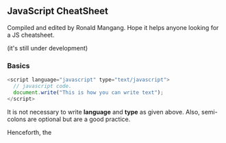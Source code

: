## JavaScript CheatSheet

Compiled and edited by Ronald Mangang.
Hope it helps anyone looking for a JS cheatsheet.

(it's still under development)

### Basics

```js
<script language="javascript" type="text/javascript">
  // javascript code.
  document.write("This is how you can write text");
</script>
  ```
It is not necessary to write **language** and **type** as given above. Also, semi-colons are optional but are a good practice.

Henceforth, the <script> tags are omitted.

### Variables & data types

```js
  var num; // declaration
  num = 5; // assignment
  typeof(num) // returns its datatype
```
Variables have to be declared before used, but can hold any data type, such as numbers, strings, booleans, etc. They can be local or global. Local variables override global variables with the same name.

### Operators

```js
  // arithmetic
  var a = 50, b = 100;
  a + b; // addition
  a - b; // subtraction
  a * b; // multiplication
  a / b; // division
  a % b; // modulus
  a++;  // increment
  b++;  // decrement

  // comparison
  var a = 50, b = 100;
  a == b; // equal
  a != b; // not equal
  a > b; // greater than
  a < b; // less than
  a >= b; // greater than or equal to
  a <= b; // less than or equal to
        
  // logical
  var a = 1, b = 0;
  a && b; // logical AND
  a || b; // logical OR
  !a; // logical NOT
  
  // bitwise
  var a = 5, b = 7;
  a & b; // bitwise AND
  a | b; // bitwise OR
  a ^ b; // bitwise XOR
  ~a; // bitwise NOT
  a << 1; // left shift
  a >> 1; // right shift
  a >>> 1; // right shift with zero
  
  // assignment
  var a = 5;
  a += 5; // add and assign
  a -= 5; // subtract and assign
  a *= 5; // multiply and assign
  a /= 5; // divide and assign
  a %= 5; // modulus and assign
  // the same logic applies to bitwise operators as well.
  
  // conditional
  var x = (condition) ? this_value_if_true : else_this_value ;
  ```

### Flow of control
  (almost copy-paste from C/C++ syntax)

  if, if else, if else if constructs
  
```js
  if (condition) {
    do_this;
  }

  if (condition) {
    do_this;
  } else {
    do_this;
  }

  if (condition) {
    do_this;
  } else if (condition) {
    do_this;
  } else {
    do_this;
  }
  ```

  switch statements
```js
  switch (expression) {
    case value_1:
      do_this;
      break;
    case value_2:
      do_this;
      break;
    default:
      do_this;
  }
  ```

  loops
```js
  while (condition) {
    do_this;
  }

  do {
    do_this;
  } while (condition);

  for (init; condition; update) {
    do_this;
  }

  for (x in object) {
    do_this; // repeat for each element/property in the object
  }
  ```

  loop control
```js
  break; // terminate the current loop
  continue; // skip to the next iteration
  
  // one can also use labels
  
  outer: // a label
  for (var i = 0; i < 10; i++) {
    do_this;
    inner: // another label
    for (var j = 0; j < 10; j++) {
      do_this;
      if (condition) break inner; // same as break;
      if (condition) break outer;
      if (condition) continue inner; // same as continue;
      if (condition) continue outer;
      }
  }
  ```
  
### Functions
  
```js
  function fname(parameters) {
    do_this;
    return value;
  }
  ```
  
In HTML, the above function can be called as
```html
  <input type="button" onclick="fname(arguments);" value="Click here">
  ```

The above code generates a button whose value is "Click here". When clicked, the function "fname" is invoked.
  
Functions can also be dynamically defined using **Function()** constructor along with **new** operator. It accepts string parameters and the last parameter is the body of the function.
```js
  var fname = new Function("x", "y", "return x*y"); // note the use of string parameters and function body
  ```
  
An unnamed function can be defined using **function literals** (given below). Function literals are cool because they are used as expressions rather than as statements.
```js
  var fname = function(parameters) {
                do_this;
              };
  ```
  
1. Function defintions can be nested inside other functions. But they can't be put within loops or conditionals.
2. Function literals, however, can appear within any JavaScript expression.

### Redirection
  
(yeah that annoying feature!)
  
The following line puts a link named "Refresh" and when clicked, it refreshes the current page.
  
```html
  <a href="javascript:location.reload(true)">Refresh</a>
  ```
  
For an auto refresh after 10 seconds (say), use the following function.
```js
  setTimeout("location.reload(true);", 10); 
  ```
  
To redirect to some URL, use the following function.
```js
  window.location = "https://github.com/ronaldmangang"';
  ```
### Dialog box
  
Dialog boxes can be displayed in events. There are three main types.  
  
```js
  // alert dialog box
  alert("Warning!"); // displays the text
  
  // prompt dialog box
  var val = prompt("Enter name: ", "your name here"); // the first parameter is the label, the second parameter is the default string to be displayed in the text box
  // val will hold the string entered by the user.
  
  // confirmation dialog box
  var val = confirm("Are you sure?"); // returns true if user clicks OK, false otherwise
  ```
  
### Objects
  
The **new** operator followed by a constructor method is used to create objects.
  
```js
  var person = new Object();
  person.name = "Einstein"; // defining properties (attributes) of the object
  person.field = "Physics";
  ```

The keyword **this** is used to refer to the object that has been passed to a function.
  
```js
  function updateAge(age) {
    this.age = age;
  }
  function person(name, field) {
    this.name = name;
    this.field = field;
    this.updateAge = updateAge; // defining methods
  }
  var obj = new person("Einstein", "Physics"); // person() becomes a constructor
  obj.updateAge(50); // age = 50
  ```
  
  
  
  

  
  
